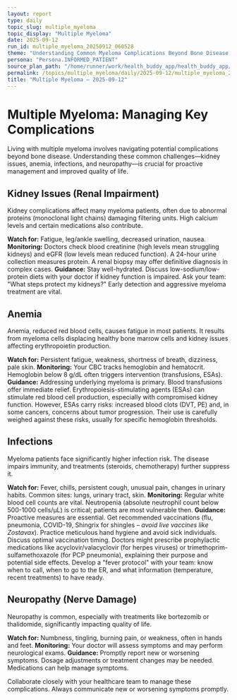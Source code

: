 ```yaml
---
layout: report
type: daily
topic_slug: multiple_myeloma
topic_display: "Multiple Myeloma"
date: 2025-09-12
run_id: multiple_myeloma_20250912_060528
theme: "Understanding Common Myeloma Complications Beyond Bone Disease (e.g., Kidney Issues, Anemia, Infections)"
persona: "Persona.INFORMED_PATIENT"
source_plan_path: "/home/runner/work/health_buddy_app/health_buddy_app/.results/multiple_myeloma/weekly_plan/2025-09-08/plan.json"
permalink: /topics/multiple_myeloma/daily/2025-09-12/multiple_myeloma_20250912_060528/
title: "Multiple Myeloma — 2025-09-12"
---
```


# Multiple Myeloma: Managing Key Complications

Living with multiple myeloma involves navigating potential complications beyond bone disease. Understanding these common challenges—kidney issues, anemia, infections, and neuropathy—is crucial for proactive management and improved quality of life.

## Kidney Issues (Renal Impairment)

Kidney complications affect many myeloma patients, often due to abnormal proteins (monoclonal light chains) damaging filtering units. High calcium levels and certain medications also contribute.

**Watch for:** Fatigue, leg/ankle swelling, decreased urination, nausea.
**Monitoring:** Doctors check blood creatinine (high levels mean struggling kidneys) and eGFR (low levels mean reduced function). A 24-hour urine collection measures protein. A renal biopsy may offer definitive diagnosis in complex cases.
**Guidance:** Stay well-hydrated. Discuss low-sodium/low-protein diets with your doctor if kidney function is impaired. Ask your team: "What steps protect my kidneys?" Early detection and aggressive myeloma treatment are vital.

## Anemia

Anemia, reduced red blood cells, causes fatigue in most patients. It results from myeloma cells displacing healthy bone marrow cells and kidney issues affecting erythropoietin production.

**Watch for:** Persistent fatigue, weakness, shortness of breath, dizziness, pale skin.
**Monitoring:** Your CBC tracks hemoglobin and hematocrit. Hemoglobin below 8 g/dL often triggers intervention (transfusions, ESAs).
**Guidance:** Addressing underlying myeloma is primary. Blood transfusions offer immediate relief. Erythropoiesis-stimulating agents (ESAs) can stimulate red blood cell production, especially with compromised kidney function. However, ESAs carry risks: increased blood clots (DVT, PE) and, in some cancers, concerns about tumor progression. Their use is carefully weighed against these risks, usually for specific hemoglobin thresholds.

## Infections

Myeloma patients face significantly higher infection risk. The disease impairs immunity, and treatments (steroids, chemotherapy) further suppress it.

**Watch for:** Fever, chills, persistent cough, unusual pain, changes in urinary habits. Common sites: lungs, urinary tract, skin.
**Monitoring:** Regular white blood cell counts are vital. Neutropenia (absolute neutrophil count below 500-1000 cells/µL) is critical; patients are most vulnerable then.
**Guidance:** Proactive measures are essential. Get recommended vaccinations (flu, pneumonia, COVID-19, Shingrix for shingles – *avoid live vaccines like Zostavax*). Practice meticulous hand hygiene and avoid sick individuals. Discuss optimal vaccination timing. Doctors might prescribe prophylactic medications like acyclovir/valacyclovir (for herpes viruses) or trimethoprim-sulfamethoxazole (for PCP pneumonia), explaining their purpose and potential side effects. Develop a "fever protocol" with your team: know when to call, when to go to the ER, and what information (temperature, recent treatments) to have ready.

## Neuropathy (Nerve Damage)

Neuropathy is common, especially with treatments like bortezomib or thalidomide, significantly impacting quality of life.

**Watch for:** Numbness, tingling, burning pain, or weakness, often in hands and feet.
**Monitoring:** Your doctor will assess symptoms and may perform neurological exams.
**Guidance:** Promptly report new or worsening symptoms. Dosage adjustments or treatment changes may be needed. Medications can help manage symptoms.

Collaborate closely with your healthcare team to manage these complications. Always communicate new or worsening symptoms promptly.
